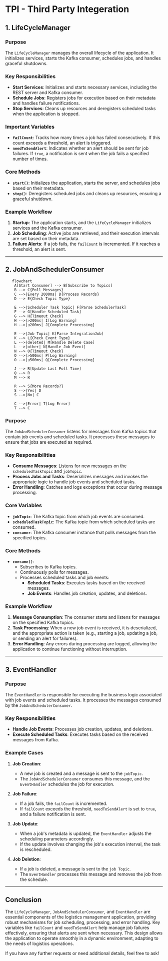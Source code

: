 # TPI - Third Party Integeration

## 1. LifeCycleManager

### Purpose

The `LifeCycleManager` manages the overall lifecycle of the application. It initializes services, starts the Kafka consumer, schedules jobs, and handles graceful shutdowns.

### Key Responsibilities

- **Start Services**: Initializes and starts necessary services, including the REST server and Kafka consumer.
- **Schedule Jobs**: Registers jobs for execution based on their metadata and handles failure notifications.
- **Stop Services**: Cleans up resources and deregisters scheduled tasks when the application is stopped.

### Important Variables

- **`failCount`**: Tracks how many times a job has failed consecutively. If this count exceeds a threshold, an alert is triggered.
- **`needToSendAlert`**: Indicates whether an alert should be sent for job failures. If `true`, a notification is sent when the job fails a specified number of times.

### Core Methods

- **`start()`**: Initializes the application, starts the server, and schedules jobs based on their metadata.
- **`stop()`**: Deregisters scheduled jobs and cleans up resources, ensuring a graceful shutdown.

### Example Workflow

1. **Startup**: The application starts, and the `LifeCycleManager` initializes services and the Kafka consumer.
2. **Job Scheduling**: Active jobs are retrieved, and their execution intervals are set based on their metadata.
3. **Failure Alerts**: If a job fails, the `failCount` is incremented. If it reaches a threshold, an alert is sent.

---

## 2. JobAndSchedulerConsumer

```mermaid
   flowchart
    A[Start Consumer] --> B[Subscribe to Topics]
    B --> C{Poll Messages}
    C -->|Every 2000ms| D{Process Records}
    D --> E{Check Topic Type}
    
    E -->|Scheduler Task Topic| F[Parse SchedulerTask]
    F --> G[Handle Scheduled Task]
    G --> H{Timeout Check}
    H -->|>200ms| I[Log Warning]
    H -->|≤200ms| J[Complete Processing]
    
    E -->|Job Topic| K[Parse IntegrationJob]
    K --> L{Check Event Type}
    L -->|deleted| M[Handle Delete Case]
    L -->|other| N[Handle Job Event]
    N --> O{Timeout Check}
    O -->|>500ms| P[Log Warning]
    O -->|≤500ms| Q[Complete Processing]
    
    J --> R[Update Last Poll Time]
    Q --> R
    M --> R
    
    R --> S{More Records?}
    S -->|Yes| D
    S -->|No| C
    
    C -->|Error| T[Log Error]
    T --> C
```

### Purpose

The `JobAndSchedulerConsumer` listens for messages from Kafka topics that contain job events and scheduled tasks. It processes these messages to ensure that jobs are executed as required.

### Key Responsibilities

- **Consume Messages**: Listens for new messages on the `scheduledTaskTopic` and `jobTopic`.
- **Process Jobs and Tasks**: Deserializes messages and invokes the appropriate logic to handle job events and scheduled tasks.
- **Error Handling**: Catches and logs exceptions that occur during message processing.

### Core Variables

- **`jobTopic`**: The Kafka topic from which job events are consumed.
- **`scheduledTaskTopic`**: The Kafka topic from which scheduled tasks are consumed.
- **`consumer`**: The Kafka consumer instance that polls messages from the specified topics.

### Core Methods

- **`consume()`**: 
  - Subscribes to Kafka topics.
  - Continuously polls for messages.
  - Processes scheduled tasks and job events:
    - **Scheduled Tasks**: Executes tasks based on the received messages.
    - **Job Events**: Handles job creation, updates, and deletions.

### Example Workflow

1. **Message Consumption**: The consumer starts and listens for messages on the specified Kafka topics.
2. **Task Processing**: When a new job event is received, it is deserialized, and the appropriate action is taken (e.g., starting a job, updating a job, or sending an alert for failures).
3. **Error Handling**: Any errors during processing are logged, allowing the application to continue functioning without interruption.

---

## 3. EventHandler

### Purpose

The `EventHandler` is responsible for executing the business logic associated with job events and scheduled tasks. It processes the messages consumed by the `JobAndSchedulerConsumer`.

### Key Responsibilities

- **Handle Job Events**: Processes job creation, updates, and deletions.
- **Execute Scheduled Tasks**: Executes tasks based on the received messages from Kafka.

### Example Cases

1. **Job Creation**:
   - A new job is created and a message is sent to the `jobTopic`.
   - The `JobAndSchedulerConsumer` consumes this message, and the `EventHandler` schedules the job for execution.

2. **Job Failure**:
   - If a job fails, the `failCount` is incremented.
   - If `failCount` exceeds the threshold, `needToSendAlert` is set to `true`, and a failure notification is sent.

3. **Job Update**:
   - When a job's metadata is updated, the `EventHandler` adjusts the scheduling parameters accordingly.
   - If the update involves changing the job's execution interval, the task is rescheduled.

4. **Job Deletion**:
   - If a job is deleted, a message is sent to the `job Topic`.
   - The `EventHandler` processes this message and removes the job from the schedule.

---

## Conclusion

The `LifeCycleManager`, `JobAndSchedulerConsumer`, and `EventHandler` are essential components of the logistics management application, providing robust mechanisms for job scheduling, processing, and error handling. Key variables like `failCount` and `needToSendAlert` help manage job failures effectively, ensuring that alerts are sent when necessary. This design allows the application to operate smoothly in a dynamic environment, adapting to the needs of logistics operations.

If you have any further requests or need additional details, feel free to ask!
